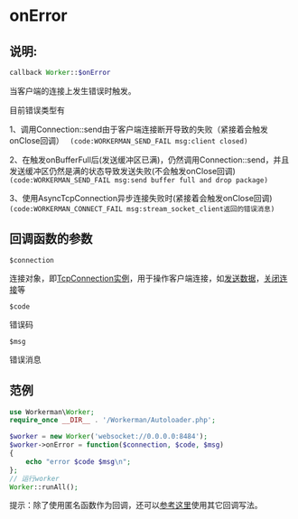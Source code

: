 # onError
## 说明:
```php
callback Worker::$onError
```

当客户端的连接上发生错误时触发。

目前错误类型有

1、调用Connection::send由于客户端连接断开导致的失败（紧接着会触发onClose回调） ```
(code:WORKERMAN_SEND_FAIL msg:client closed)```


2、在触发onBufferFull后(发送缓冲区已满)，仍然调用Connection::send，并且发送缓冲区仍然是满的状态导致发送失败(不会触发onClose回调)```
(code:WORKERMAN_SEND_FAIL msg:send buffer full and drop package)```


3、使用AsyncTcpConnection异步连接失败时(紧接着会触发onClose回调) ```
(code:WORKERMAN_CONNECT_FAIL msg:stream_socket_client返回的错误消息)```


## 回调函数的参数

 ``` $connection ```

连接对象，即[TcpConnection实例](tcp-connection.md)，用于操作客户端连接，如[发送数据](tcp-connection/send.md)，[关闭连接](tcp-connection/close.md)等

 ``` $code ```

错误码

 ``` $msg ```

错误消息


## 范例

```php
use Workerman\Worker;
require_once __DIR__ . '/Workerman/Autoloader.php';

$worker = new Worker('websocket://0.0.0.0:8484');
$worker->onError = function($connection, $code, $msg)
{
    echo "error $code $msg\n";
};
// 运行worker
Worker::runAll();
```

提示：除了使用匿名函数作为回调，还可以[参考这里](faq/callback_methods.md)使用其它回调写法。
